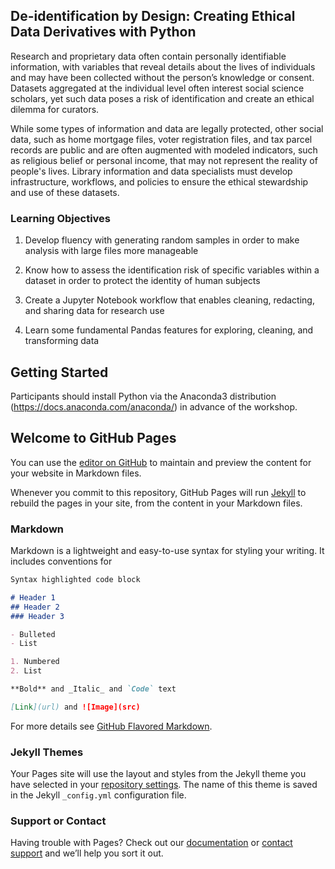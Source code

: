 ## De-identification by Design: Creating Ethical Data Derivatives with Python

Research and proprietary data often contain personally identifiable information, with variables that reveal details about the lives of individuals and may have been collected without the person’s knowledge or consent. Datasets aggregated at the individual level often interest social science scholars, yet such data poses a risk of identification and create an ethical dilemma for curators.
 
While some types of information and data are legally protected, other social data, such as home mortgage files, voter registration files, and tax parcel records are public and are often augmented with modeled indicators, such as religious belief or personal income, that may not represent the reality of people's lives.  Library information and data specialists must develop infrastructure, workflows, and policies to ensure the ethical stewardship and use of these datasets. 


### Learning Objectives

1) Develop fluency with generating random samples in order to make analysis with large files more manageable

2) Know how to assess the identification risk of specific variables within a dataset in order to protect the identity of human subjects
 
3) Create a Jupyter Notebook workflow that enables cleaning, redacting, and sharing data for research use

4) Learn some fundamental Pandas features for exploring, cleaning, and transforming data

## Getting Started

Participants should install Python via the Anaconda3 distribution (https://docs.anaconda.com/anaconda/) in advance of the workshop. 
## Welcome to GitHub Pages

You can use the [editor on GitHub](https://github.com/kwissel/kwissel.github.io/edit/main/index.md) to maintain and preview the content for your website in Markdown files.

Whenever you commit to this repository, GitHub Pages will run [Jekyll](https://jekyllrb.com/) to rebuild the pages in your site, from the content in your Markdown files.

### Markdown

Markdown is a lightweight and easy-to-use syntax for styling your writing. It includes conventions for

```markdown
Syntax highlighted code block

# Header 1
## Header 2
### Header 3

- Bulleted
- List

1. Numbered
2. List

**Bold** and _Italic_ and `Code` text

[Link](url) and ![Image](src)
```

For more details see [GitHub Flavored Markdown](https://guides.github.com/features/mastering-markdown/).

### Jekyll Themes

Your Pages site will use the layout and styles from the Jekyll theme you have selected in your [repository settings](https://github.com/kwissel/kwissel.github.io/settings/pages). The name of this theme is saved in the Jekyll `_config.yml` configuration file.

### Support or Contact

Having trouble with Pages? Check out our [documentation](https://docs.github.com/categories/github-pages-basics/) or [contact support](https://support.github.com/contact) and we’ll help you sort it out.
